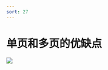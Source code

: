 ```yaml
---
sort: 27
---
```

# 单页和多页的优缺点

![](https://images2018.cnblogs.com/blog/1013869/201804/1013869-20180413214226425-113139192.png)